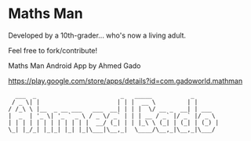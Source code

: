 Maths Man
========

Developed by a 10th-grader... who's now a living adult.

Feel free to fork/contribute!

Maths Man Android App by Ahmed Gado

https://play.google.com/store/apps/details?id=com.gadoworld.mathman



      ___  _                        _   _____           _       
     / _ \| |                      | | |  __ \         | |      
    / /_\ \ |__  _ __ ___   ___  __| | | |  \/ __ _  __| | ___  
    |  _  | '_ \| '_ ` _ \ / _ \/ _` | | | __ / _` |/ _` |/ _ \ 
    | | | | | | | | | | | |  __/ (_| | | |_\ \ (_| | (_| | (_) |
    \_| |_/_| |_|_| |_| |_|\___|\__,_|  \____/\__,_|\__,_|\___/ 
